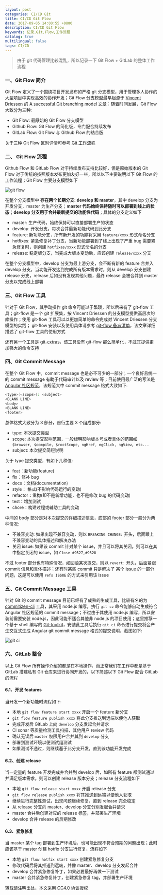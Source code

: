 ```yaml
---
layout: post
categories: CI/CD Git
title: CI/CD Git Flow
date: 2017-09-05 14:00:55 +0800
description: CI/CD Git Flow
keywords: 记录,Git,Flow,工作流程
catalog: true
multilingual: false
tags: CI/CD
---
```


> 由于 git 代码管理比较混乱，所以记录一下 Git Flow + GitLab 的整体工作流程


### 一、Git Flow 简介

Git Flow 定义了一个围绕项目开发发布的严格 git 分支模型，用于管理多人协作的大型项目中实现高效的协作开发；Git Flow 分支模型最早起源于 [Vincent Driessen](http://nvie.com/about/) 的 [A successful Git branching model](http://nvie.com/posts/a-successful-git-branching-model/) 文章；随着时间发展，Git Flow 大致分为三种:

- Git Flow: 最原始的 Git Flow 分支模型
- Github Flow: Git Flow 的简化版，专门配合持续发布
- GitLab Flow: Git Flow 与 Github Flow 的结合版

关于三种 Git Flow 区别详情可参考 [Git 工作流程](http://www.ruanyifeng.com/blog/2015/12/git-workflow.html)

### 二、 Git Flow 流程

Github Flow 和 GitLab Flow 对于持续发布支持比较好，但是原始版本的 Git Flow 对于传统的按照版本发布更加友好一些，所以以下主要说明以下 Git Flow 的工作流程；Git Flow 主要分支模型如下

![git flow](https://mritd.b0.upaiyun.com/markdown/80dio.jpg)


在整个分支模型中 **存在两个长期分支: develop 和 master**，其中 develop 分支为开发分支，master 为生产分支；**master 代码始终保持随时可以部署到线上的状态；develop 分支用于合并最新提交的功能性代码**；具体的分支定义如下


- master: 生产代码，始终保持可以直接部署生产的状态
- develop: 开发分支，每次合并最新功能代码到此分支
- feature: 新功能分支，所有新开发的功能将采用 `feature/xxxx` 形式命名分支
- hotfixes: 紧急修复补丁分支，当新功能部署到了线上出现了严重 bug 需要紧急修复时，则创建 `hotfixes/xxxx` 形式命名的分支
- release: 稳定版分支，当完成大版本变动后，应该创建 `release/xxxx` 分支

在整个分支模型中，develop 分支为最上游分支，会不断有新的 feature 合并入 develop 分支，当功能开发达到完成所有版本需求时，则从 develop 分支创建 release 分支，release 后如没有发现其他问题，最终 release 会被合并到 master 分支以完成线上部署

### 三、Git Flow 工具

针对于 Git Flow，其手动操作 git 命令可能过于繁琐，所以后来有了 git-flow 工具；git-flow 是一个 git 扩展集，按 Vincent Driessen 的分支模型提供高层次的库操作；使用 git-flow 工具可以以更加简单的命令完成对 Vincent Driessen 分支模型的实践；
git-flow 安装以及使用具体请参考 [git-flow 备忘清单](https://danielkummer.github.io/git-flow-cheatsheet/index.zh_CN.html)，该文章详细描述了 git-flow 工具的使用方式

还有另一个工具是 [git-extras](https://github.com/tj/git-extras)，该工具没有 git-flow 那么简单化，不过其提供更加强大的命令支持

### 四、Git Commit Message

在整个 Git Flow 中，commit message 也是必不可少的一部分；一个良好且统一的 commit message 有助于代码审计以及 review 等；目前使用最广泛的写法是 [Angular 社区规范](https://docs.google.com/document/d/1QrDFcIiPjSLDn3EL15IJygNPiHORgU1_OOAqWjiDU5Y/edit#heading=h.greljkmo14y0)，该规范大中 commit message 格式大致如下:

``` sh
<type>(<scope>): <subject>
<BLANK LINE>
<body>
<BLANK LINE>
<footer>
```

总体格式大致分为 3 部分，首行主要 3 个组成部分:

- type: 本次提交类型
- scope: 本次提交影响范围，一般标明影响版本号或者具体的范围如 `$browser, $compile, $rootScope, ngHref, ngClick, ngView, etc...`
- subject: 本次提交简短说明

关于 type 提交类型，有如下几种值:

- feat：新功能(feature)
- fix：修补 bug
- docs：文档(documentation)
- style： 格式(不影响代码运行的变动)
- refactor：重构(即不是新增功能，也不是修改 bug 的代码变动)
- test：增加测试
- chore：构建过程或辅助工具的变动

中间的 body 部分是对本次提交的详细描述信息，底部的 footer 部分一般分为两种情况:

- 不兼容变动: 如果出现不兼容变动，则以 `BREAKING CHANGE:` 开头，后面跟上不兼容变动的具体描述和解决办法
- 关闭 issue: 如果该 commit 针对某个 issue，并且可以将其关闭，则可以在其中指定关闭的 issue，如 `Close #9527,#9528`

不过 footer 部分也有特殊情况，如回滚某次提交，则以 `revert:` 开头，后面紧跟 commit 信息和具体描述；还有时某些 commit 只是解决了 某个 issue 的一部分问题，这是可以使用 `refs ISSUE` 的方式来引用该 issue 


### 五、Git Commit Message 工具

针对 Git 的 commit message 目前已经有了成熟的生成工具，比较有名的为 [commitizen-cli](https://github.com/commitizen/cz-cli) 工具，其采用 node.js 编写，执行 `git cz` 命令能够自动生成符合 Angular 社区规范的 commit message；不过由于其使用 node.js 编写，所以安装前需要安装 node.js，因此可能不适合其他非 node.js 的项目使用；这里推荐一个基于 shell 编写的 [Git-toolkit](https://cimhealth.github.io/git-toolkit)，安装此工具后执行 `git ci` 命令进行提交将会产生交互式生成 Angular git commit message 格式的提交说明，截图如下:

![git ci](https://mritd.b0.upaiyun.com/markdown/xnonb.jpg)

### 六、GitLab 整合

以上 Git Flow 所有操作介绍的都是在本地操作，而正常我们在工作中都是基于 GitLab 搭建私有 Git 仓库来进行协同开发的，以下简述以下 Git Flow 配合 GitLab 的流程

#### 6.1、开发 features

当开发一个新功能时流程如下:

- 本地 `git flow feature start xxxx` 开启一个 feature 新分支
- `git flow feature publish xxxx` 将此分支推送到远端以便他人获取
- 完成开发后 GitLab 上向 `develop` 分支发起合并请求
- CI sonar 等质量检测工具扫描，其他用户 review 代码
- 确认无误后 `master` 权限用户合并其到 `develop` 分支
- 部署到测试环境以便测试组测试
- 如果测试不通过，则继续基于此分支开发，直到该功能开发完成

#### 6.2、创建 release

当一定量的 feature 开发完成并合并到 develop 后，如所有 feature 都测试通过并满足版本需求，则可以创建 release 版本分支；release 分支流程如下

- 本地 `git flow release start xxxx` 开启 release 分支
- `git flow release publish xxxx` 将其推送到远端以便他人获取
- 继续进行完整性测试，出现问题继续修复，直到 release 完全稳定
- 从 release 分支向 master、develop 分支分别发起合并请求
- master 合并后创建对应的 release 标签，并部署生产环境
- develop 合并 release 的后期修改

#### 6.3、紧急修复

当 master 某个 tag 部署到生产环境后，也可能出现不符合预期的问题出现；此时应该基于 master 创建 hotfix 分支进行修复，流程如下

- 本地 `git flow hotfix start xxxx` 创建紧急修复分支
- 修改代码后将其推送到远端，并像 master、develop 分支发起合并
- develop 合并紧急修复补丁，如果必要最好再做一下测试
- master 合并紧急修复补丁，创建紧急修复 tag，并部署生产环境

转载请注明出处，本文采用 [CC4.0](http://creativecommons.org/licenses/by-nc-nd/4.0/) 协议授权

